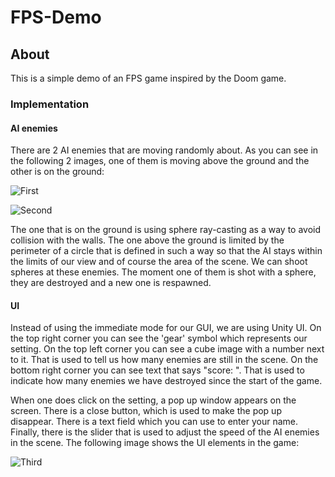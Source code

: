 # FPS-Demo

## About
This is a simple demo of an FPS game inspired by the Doom game.

### Implementation
#### AI enemies
There are 2 AI enemies that are moving randomly about. As you can see in the following 2 images, one of them is moving above the ground and the other is on the ground: 


![First](https://github.com/CuriousGeekyDude/FPS-Game/assets/130616138/f4523bfb-03ef-48e4-9ed6-caee5db0db50)


![Second](https://github.com/CuriousGeekyDude/FPS-Game/assets/130616138/014d0f4d-4687-42d9-a499-07a10a43bbb8)


The one that is on the ground is using sphere ray-casting as a way to avoid collision with the walls. The one above the ground is limited by the perimeter of a circle that is defined in such a way so that the AI stays within the limits of our view and of course the area of the scene. We can shoot spheres at these enemies. The moment one of them is shot with a sphere, they are destroyed and a new one is respawned. 

#### UI
Instead of using the immediate mode for our GUI, we are using Unity UI. On the top right corner you can see the 'gear' symbol which represents our setting. On the top left corner you can see a cube image with a number next to it. That is used to tell us how many enemies are still in the scene. On the bottom right corner you can see text that says "score: ". That is used to indicate how many enemies we have destroyed since the start of the game.

When one does click on the setting, a pop up window appears on the screen. There is a close button, which is used to make the pop up disappear. There is a text field which you can use to enter your name. Finally, there is the slider that is used to adjust the speed of the AI enemies in the scene. The following image shows the UI elements in the game: 

![Third](https://github.com/CuriousGeekyDude/FPS-Game/assets/130616138/7a6c2c3a-ed42-4dc5-8770-acd6fb4c69e6)

